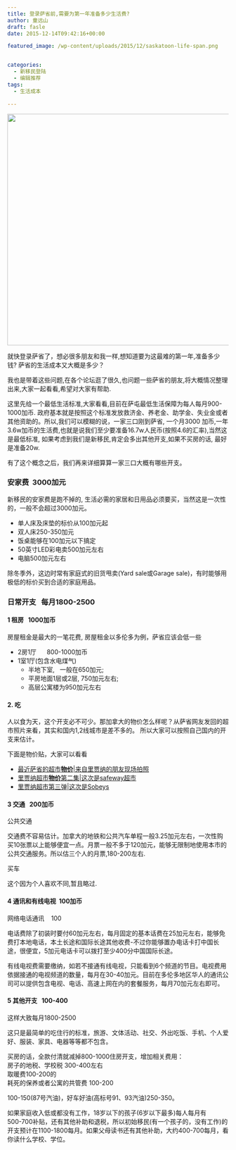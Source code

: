 ```yaml
---
title: 登录萨省前,需要为第一年准备多少生活费?
author: 童远山
draft: fasle
date: 2015-12-14T09:42:16+00:00

featured_image: /wp-content/uploads/2015/12/saskatoon-life-span.png


categories:
  - 新移民登陆
  - 编辑推荐
tags:
  - 生活成本

---
```

<img decoding="async" loading="lazy" class="alignnone size-full" src="http://52sask.com/wp-content/uploads/2015/12/saskatoon-life-span.png" width="734" height="526" />

就快登录萨省了，想必很多朋友和我一样,想知道要为这最难的第一年,准备多少钱? 萨省的生活成本又大概是多少？

我也是带着这些问题,在各个论坛逛了很久,也问题一些萨省的朋友,将大概情况整理出来,大家一起看看,希望对大家有帮助.

这里先给一个最低生活标准,大家看看,目前在萨屯最低生活保障为每人每月900-1000加币. 政府基本就是按照这个标准发放救济金、养老金、助学金、失业金或者其他资助的。所以,我们可以模糊的说，一家三口刚到萨省, 一个月3000 加币,一年3.6w加币的生活费,也就是说我们至少要准备16.7w人民币(按照4.6的汇率),当然这是最低标准, 如果考虑到我们是新移民,肯定会多出其他开支,如果不买房的话, 最好是准备20w.

有了这个概念之后，我们再来详细算算一家三口大概有哪些开支。

### 安家费  3000加元

新移民的安家费是跑不掉的, 生活必需的家居和日用品必须要买，当然这是一次性的，一般不会超过3000加元。

  * 单人床及床垫的标价从100加元起
  * 双人床250-350加元
  * 饭桌能够在100加元以下搞定
  * 50英寸LED彩电卖500加元左右
  * 电脑500加元左右

除冬季外，这边时常有家庭式的旧货甩卖(Yard sale或Garage sale)，有时能够用极低的标价买到合适的家庭用品。

### 日常开支   每月1800-2500

#### 1 租房   1000加币

房屋租金是最大的一笔花费, 房屋租金以多伦多为例，萨省应该会低一些

  * 2房1厅      800-1000加币
  * 1室1厅(包含水电煤气) 
      * 半地下室,   一般在650加元;
      * 平房地面1层或2层, 750加元左右;
      * 高层公寓楼为950加元左右

#### 2. 吃

人以食为天，这个开支必不可少。那加拿大的物价怎么样呢？从萨省网友发回的超市照片来看，其实和国内1,2线城市是差不多的。 所以大家可以按照自己国内的开支来估计。

下面是物价贴，大家可以看看

  * [最近萨省的超市**物价**|来自里贾纳的朋友现场拍照][1]
  * [里贾纳超市**物价**第二集|这次是safeway超市][2]
  * [里贾纳超市第三弹|这次是Sobeys][3]

#### 3 交通   200加币

公共交通

交通费不容易估计。加拿大的地铁和公共汽车单程一般3.25加元左右，一次性购买10张票以上能够便宜一点。月票一般不多于120加元，能够无限制地使用本市的公共交通服务。所以估三个人的月票,180-200左右.

买车

这个因为个人喜欢不同,暂且略过.

#### 4 通讯和有线电视  100加币

网络电话通讯    100

电话费除了初装时要付60加元左右，每月固定的基本话费在25加元左右，能够免费打本地电话，本土长途和国际长途其他收费-不过你能够置办电话卡打中国长途，很便宜，5加元电话卡可以拨打至少400分中国国际长途。

有线电视费需要缴纳，如若不接通有线电视，只能看到6个频道的节目。电视费用依据接通的电视频道的数量，每月在30-40加元。目前在多伦多地区华人的通讯公司可以提供包含电视、电话、高速上网在内的套餐服务，每月70加元左右即可。

#### 5 其他开支   100-400

这样大致每月1800-2500

这只是最简单的吃住行的标准，旅游、文体活动、社交、外出吃饭、手机、个人爱好、服装、家具、电器等等都不包含。

买房的话，全款付清就减掉800-1000住房开支，增加相关费用：  
房子的地税、学校税 300-400左右  
取暖费100-200的  
耗死的保养或者公寓的共管费 100-200

100-150(87号汽油)，好车好油(高标号91、93汽油)250-350。

如果家庭收入低或都没有工作，18岁以下的孩子(6岁以下最多)每人每月有  
500-700补贴，还有其他补助和退税，所以初始移民(有一个孩子的，没有工作)的开支预计在1100-1800每月。如果父母读书还有其他补助，大约400-700每月，看你读什么学校、学位。

 [1]: http://52sask.com/article/501 "最近萨省的超市物价|来自里贾纳的朋友现场拍照-有益"
 [2]: http://52sask.com/article/517 "里贾纳超市物价第二集|这次是safeway超市-有益"
 [3]: http://52sask.com/article/534 "里贾纳超市第三弹|这次是Sobeys-有益"